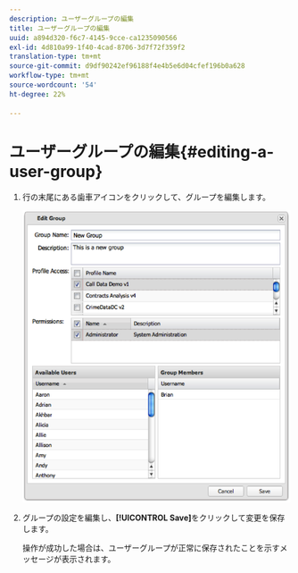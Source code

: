 ```yaml
---
description: ユーザーグループの編集
title: ユーザーグループの編集
uuid: a894d320-f6c7-4145-9cce-ca1235090566
exl-id: 4d810a99-1f40-4cad-8706-3d7f72f359f2
translation-type: tm+mt
source-git-commit: d9df90242ef96188f4e4b5e6d04cfef196b0a628
workflow-type: tm+mt
source-wordcount: '54'
ht-degree: 22%

---
```


# ユーザーグループの編集{#editing-a-user-group}

1. 行の末尾にある歯車アイコンをクリックして、グループを編集します。

   ![](assets/edit_user_group.png)

1. グループの設定を編集し、**[!UICONTROL Save]**&#x200B;をクリックして変更を保存します。

   操作が成功した場合は、ユーザーグループが正常に保存されたことを示すメッセージが表示されます。
